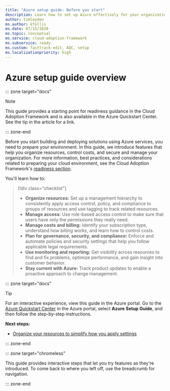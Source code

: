 ```yaml
---
title: "Azure setup guide: Before you start"
description: Learn how to set up Azure effectively for your organization with step-by-step guidance.
author: timleyden
ms.author: kfollis
ms.date: 07/15/2020
ms.topic: conceptual
ms.service: cloud-adoption-framework
ms.subservice: ready
ms.custom: fasttrack-edit, AQC, setup
ms.localizationpriority: high
---
```


<!-- cSpell:ignore timleyden -->

# Azure setup guide overview

::: zone target="docs"

> [!NOTE]
> This guide provides a starting point for readiness guidance in the Cloud Adoption Framework and is also available in the Azure Quickstart Center. See the tip in the article for a link.

::: zone-end

Before you start building and deploying solutions using Azure services, you need to prepare your environment. In this guide, we introduce features that help you organize resources, control costs, and secure and manage your organization. For more information, best practices, and considerations related to preparing your cloud environment, see the Cloud Adoption Framework's [readiness section](../index.md).

You'll learn how to:

> [!div class="checklist"]
>
> - **Organize resources:** Set up a management hierarchy to consistently apply access control, policy, and compliance to groups of resources and use tagging to track related resources.
> - **Manage access:** Use role-based access control to make sure that users have only the permissions they really need.
> - **Manage costs and billing:** Identify your subscription type, understand how billing works, and learn how to control costs.
> - **Plan for governance, security, and compliance:** Enforce and automate policies and security settings that help you follow applicable legal requirements.
> - **Use monitoring and reporting:** Get visibility across resources to find and fix problems, optimize performance, and gain insight into customer behavior.
> - **Stay current with Azure:** Track product updates to enable a proactive approach to change management.

::: zone target="docs"

> [!TIP]
> For an interactive experience, view this guide in the Azure portal. Go to the [Azure Quickstart Center](https://portal.azure.com/?feature.quickstart=true#blade/Microsoft_Azure_Resources/QuickstartCenterBlade) in the Azure portal, select **Azure Setup Guide**, and then follow the step-by-step instructions.

**Next steps:**

- [Organize your resources to simplify how you apply settings](./organize-resources.md)

::: zone-end

::: zone target="chromeless"

This guide provides interactive steps that let you try features as they're introduced. To come back to where you left off, use the breadcrumb for navigation.

::: zone-end
